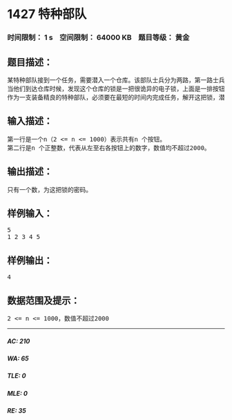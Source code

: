 # 1427 特种部队   
### 时间限制： 1 s&nbsp;&nbsp;&nbsp;&nbsp;空间限制： 64000 KB&nbsp;&nbsp;&nbsp;&nbsp;题目等级： 黄金  
## 题目描述：  

<pre>
某特种部队接到一个任务，需要潜入一个仓库。该部队士兵分为两路，第一路士兵已经在正面牵制住了敌人，第二路士兵正在悄悄地从后方秘密潜入敌人的仓库。  
当他们到达仓库时候，发现这个仓库的锁是一把很诡异的电子锁，上面是一排按钮，每个按钮上都有一个数字。10 秒钟后，总部返回了该锁的技术信息。要解开这把锁，首先要从左边的第一个按钮开始向右按动，中间可以跳过某些按钮，按动到最右边的按钮后，反向向左按动。最终，每个按钮都要按且仅按一次。每两个相邻按钮上数字之差的总和的最小值，便是解开这把锁的密码。  
作为一支装备精良的特种部队，必须要在最短的时间内完成任务，解开这把锁，潜入仓库。
</pre>
  
  
## 输入描述：  

<pre>
第一行是一个n（2 <= n <= 1000）表示共有n 个按钮。  
第二行是n 个正整数，代表从左至右各按钮上的数字，数值均不超过2000。
</pre>
  
  
## 输出描述：  

<pre>
只有一个数，为这把锁的密码。
</pre>
  
  
## 样例输入：  

<pre>
5  
1 2 3 4 5
</pre>
  
  
## 样例输出：  

<pre>
4
</pre>
  
  
## 数据范围及提示：  

<pre>
2 <= n <= 1000，数值不超过2000
</pre>
  
  
***  

##### AC: 210  
##### WA: 65  
##### TLE: 0  
##### MLE: 0  
##### RE: 35  
